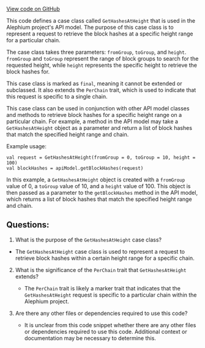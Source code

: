 [View code on GitHub](https://github.com/oxygenium/oxygenium/api/src/main/scala/org/oxygenium/api/model/GetHashesAtHeight.scala)

This code defines a case class called `GetHashesAtHeight` that is used in the Alephium project's API model. The purpose of this case class is to represent a request to retrieve the block hashes at a specific height range for a particular chain. 

The case class takes three parameters: `fromGroup`, `toGroup`, and `height`. `fromGroup` and `toGroup` represent the range of block groups to search for the requested height, while `height` represents the specific height to retrieve the block hashes for. 

This case class is marked as `final`, meaning it cannot be extended or subclassed. It also extends the `PerChain` trait, which is used to indicate that this request is specific to a single chain. 

This case class can be used in conjunction with other API model classes and methods to retrieve block hashes for a specific height range on a particular chain. For example, a method in the API model may take a `GetHashesAtHeight` object as a parameter and return a list of block hashes that match the specified height range and chain. 

Example usage:

```
val request = GetHashesAtHeight(fromGroup = 0, toGroup = 10, height = 100)
val blockHashes = apiModel.getBlockHashes(request)
``` 

In this example, a `GetHashesAtHeight` object is created with a `fromGroup` value of 0, a `toGroup` value of 10, and a `height` value of 100. This object is then passed as a parameter to the `getBlockHashes` method in the API model, which returns a list of block hashes that match the specified height range and chain.
## Questions: 
 1. What is the purpose of the `GetHashesAtHeight` case class?
   - The `GetHashesAtHeight` case class is used to represent a request to retrieve block hashes within a certain height range for a specific chain.

2. What is the significance of the `PerChain` trait that `GetHashesAtHeight` extends?
   - The `PerChain` trait is likely a marker trait that indicates that the `GetHashesAtHeight` request is specific to a particular chain within the Alephium project.

3. Are there any other files or dependencies required to use this code?
   - It is unclear from this code snippet whether there are any other files or dependencies required to use this code. Additional context or documentation may be necessary to determine this.